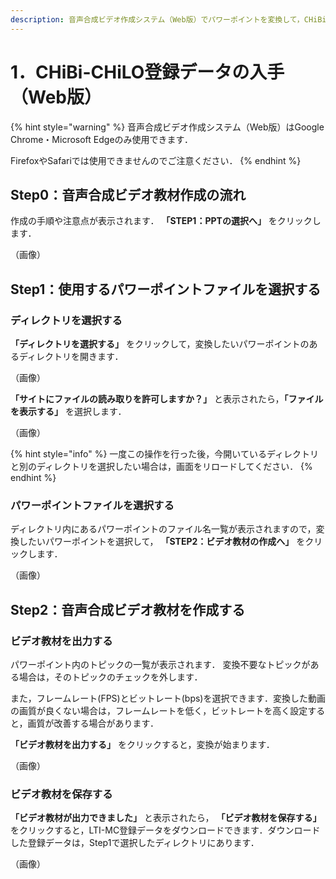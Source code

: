 ```yaml
---
description: 音声合成ビデオ作成システム（Web版）でパワーポイントを変換して，CHiBi-CHiLO登録データを入手してください．
---
```


# 1．CHiBi-CHiLO登録データの入手（Web版）

{% hint style="warning" %}
音声合成ビデオ作成システム（Web版）はGoogle Chrome・Microsoft Edgeのみ使用できます．

FirefoxやSafariでは使用できませんのでご注意ください．
{% endhint %}

## Step0：音声合成ビデオ教材作成の流れ

作成の手順や注意点が表示されます． **「STEP1：PPTの選択へ」** をクリックします．

（画像）

## Step1：使用するパワーポイントファイルを選択する

### ディレクトリを選択する

**「ディレクトリを選択する」** をクリックして，変換したいパワーポイントのあるディレクトリを開きます．

（画像）

**「サイトにファイルの読み取りを許可しますか？」** と表示されたら，**「ファイルを表示する」** を選択します．

（画像）

{% hint style="info" %}
一度この操作を行った後，今開いているディレクトリと別のディレクトリを選択したい場合は，画面をリロードしてください．
{% endhint %}

### パワーポイントファイルを選択する

ディレクトリ内にあるパワーポイントのファイル名一覧が表示されますので，変換したいパワーポイントを選択して， **「STEP2：ビデオ教材の作成へ」** をクリックします．

（画像）

## Step2：音声合成ビデオ教材を作成する

### ビデオ教材を出力する

パワーポイント内のトピックの一覧が表示されます． 変換不要なトピックがある場合は，そのトピックのチェックを外します．

また，フレームレート(FPS)とビットレート(bps)を選択できます．変換した動画の画質が良くない場合は，フレームレートを低く，ビットレートを高く設定すると，画質が改善する場合があります．

**「ビデオ教材を出力する」** をクリックすると，変換が始まります．

（画像）

### ビデオ教材を保存する

**「ビデオ教材が出力できました」** と表示されたら， **「ビデオ教材を保存する」** をクリックすると，LTI-MC登録データをダウンロードできます．ダウンロードした登録データは，Step1で選択したディレクトリにあります．

（画像）
